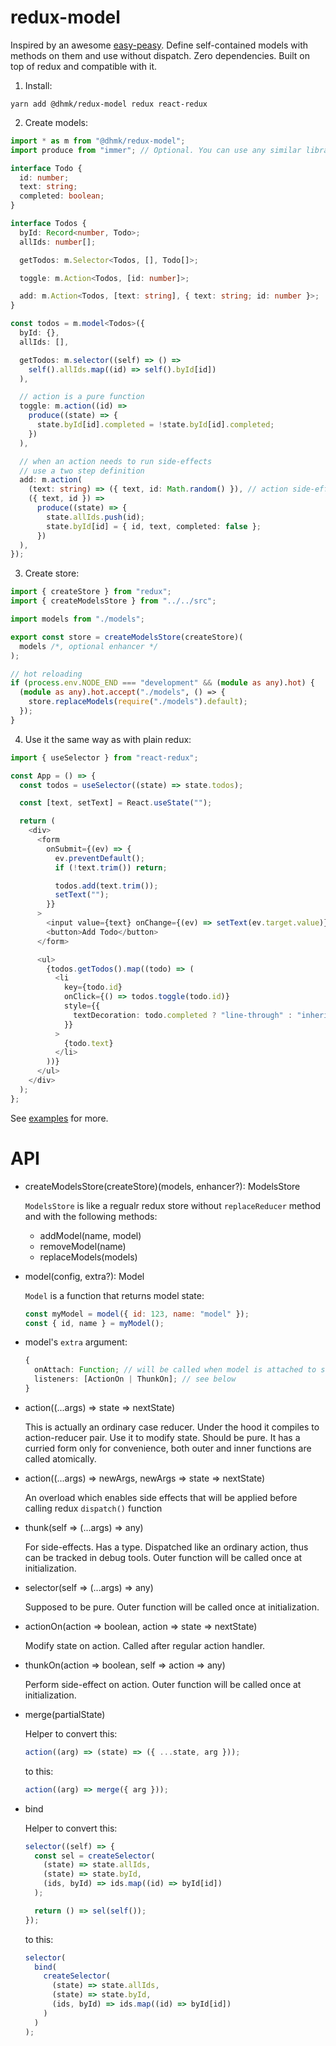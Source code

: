 # redux-model

Inspired by an awesome [easy-peasy](https://github.com/ctrlplusb/easy-peasy). Define self-contained models with methods on them and use without dispatch. Zero dependencies. Built on top of redux and compatible with it.

1. Install:

```
yarn add @dhmk/redux-model redux react-redux
```

2. Create models:

```ts
import * as m from "@dhmk/redux-model";
import produce from "immer"; // Optional. You can use any similar library or write reducer by yourself

interface Todo {
  id: number;
  text: string;
  completed: boolean;
}

interface Todos {
  byId: Record<number, Todo>;
  allIds: number[];

  getTodos: m.Selector<Todos, [], Todo[]>;

  toggle: m.Action<Todos, [id: number]>;

  add: m.Action<Todos, [text: string], { text: string; id: number }>;
}

const todos = m.model<Todos>({
  byId: {},
  allIds: [],

  getTodos: m.selector((self) => () =>
    self().allIds.map((id) => self().byId[id])
  ),

  // action is a pure function
  toggle: m.action((id) =>
    produce((state) => {
      state.byId[id].completed = !state.byId[id].completed;
    })
  ),

  // when an action needs to run side-effects
  // use a two step definition
  add: m.action(
    (text: string) => ({ text, id: Math.random() }), // action side-effects are placed here
    ({ text, id }) =>
      produce((state) => {
        state.allIds.push(id);
        state.byId[id] = { id, text, completed: false };
      })
  ),
});
```

3. Create store:

```ts
import { createStore } from "redux";
import { createModelsStore } from "../../src";

import models from "./models";

export const store = createModelsStore(createStore)(
  models /*, optional enhancer */
);

// hot reloading
if (process.env.NODE_END === "development" && (module as any).hot) {
  (module as any).hot.accept("./models", () => {
    store.replaceModels(require("./models").default);
  });
}
```

4. Use it the same way as with plain redux:

```ts
import { useSelector } from "react-redux";

const App = () => {
  const todos = useSelector((state) => state.todos);

  const [text, setText] = React.useState("");

  return (
    <div>
      <form
        onSubmit={(ev) => {
          ev.preventDefault();
          if (!text.trim()) return;

          todos.add(text.trim());
          setText("");
        }}
      >
        <input value={text} onChange={(ev) => setText(ev.target.value)} />
        <button>Add Todo</button>
      </form>

      <ul>
        {todos.getTodos().map((todo) => (
          <li
            key={todo.id}
            onClick={() => todos.toggle(todo.id)}
            style={{
              textDecoration: todo.completed ? "line-through" : "inherit",
            }}
          >
            {todo.text}
          </li>
        ))}
      </ul>
    </div>
  );
};
```

See [examples](examples) for more.

# API

- createModelsStore(createStore)(models, enhancer?): ModelsStore

  `ModelsStore` is like a regualr redux store without `replaceReducer` method and with the following methods:

  - addModel(name, model)
  - removeModel(name)
  - replaceModels(models)

- model(config, extra?): Model

  `Model` is a function that returns model state:

  ```js
  const myModel = model({ id: 123, name: "model" });
  const { id, name } = myModel();
  ```

- model's `extra` argument:

  ```ts
  {
    onAttach: Function; // will be called when model is attached to store, may return a dispose function
    listeners: [ActionOn | ThunkOn]; // see below
  }
  ```

- action((...args) => state => nextState)

  This is actually an ordinary case reducer.
  Under the hood it compiles to action-reducer pair.
  Use it to modify state.
  Should be pure.
  It has a curried form only for convenience, both outer and inner functions are called atomically.

- action((...args) => newArgs, newArgs => state => nextState)

  An overload which enables side effects that will be applied before calling redux `dispatch()` function

- thunk(self => (...args) => any)

  For side-effects.
  Has a type.
  Dispatched like an ordinary action, thus can be tracked in debug tools.
  Outer function will be called once at initialization.

- selector(self => (...args) => any)

  Supposed to be pure.
  Outer function will be called once at initialization.

- actionOn(action => boolean, action => state => nextState)

  Modify state on action.
  Called after regular action handler.

- thunkOn(action => boolean, self => action => any)

  Perform side-effect on action.
  Outer function will be called once at initialization.

- merge(partialState)

  Helper to convert this:

  ```js
  action((arg) => (state) => ({ ...state, arg }));
  ```

  to this:

  ```js
  action((arg) => merge({ arg }));
  ```

- bind

  Helper to convert this:

  ```js
  selector((self) => {
    const sel = createSelector(
      (state) => state.allIds,
      (state) => state.byId,
      (ids, byId) => ids.map((id) => byId[id])
    );

    return () => sel(self());
  });
  ```

  to this:

  ```js
  selector(
    bind(
      createSelector(
        (state) => state.allIds,
        (state) => state.byId,
        (ids, byId) => ids.map((id) => byId[id])
      )
    )
  );
  ```

